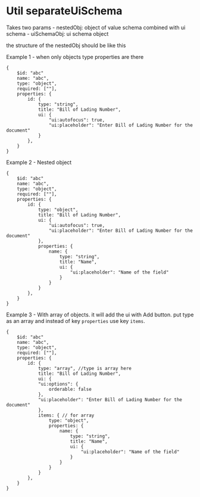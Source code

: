 # Util separateUiSchema

Takes two params 
    - nestedObj: object of value schema combined with ui schema 
    - uiSchemaObj: ui schema object

the structure of the nestedObj should be like this 

Example 1 - when only objects type properties are there 

```
{
    $id: "abc"
    name: "abc",
    type: "object",
    required: [""],
    properties: { 
        id: {
            type: "string", 
            title: "Bill of Lading Number",
            ui: {
                "ui:autofocus": true,
                "ui:placeholder": "Enter Bill of Lading Number for the document"
            }
        },
    }
}
```


Example 2 - Nested object

```
{
    $id: "abc"
    name: "abc",
    type: "object",
    required: [""],
    properties: { 
        id: {
            type: "object", 
            title: "Bill of Lading Number",
            ui: {
                "ui:autofocus": true,
                "ui:placeholder": "Enter Bill of Lading Number for the document"
            },
            properties: {
                name: {
                    type: "string",
                    title: "Name",
                    ui: {
                        "ui:placeholder": "Name of the field"
                    }
                }
            }
        },
    }
}
```


Example 3 - With array of objects. it will add the ui with Add button.
put type as an array and instead of key `properties` use key `items`.

```
{
    $id: "abc"
    name: "abc",
    type: "object",
    required: [""],
    properties: { 
        id: {
            type: "array", //type is array here 
            title: "Bill of Lading Number",
            ui: {
            "ui:options": {
                orderable: false
            },
            "ui:placeholder": "Enter Bill of Lading Number for the document"
            },
            items: { // for array 
                type: "object",
                properties: {
                    name: {
                        type: "string",
                        title: "Name",
                        ui: {
                            "ui:placeholder": "Name of the field"
                        }
                    }
                } 
            }
        },
    }
}
```